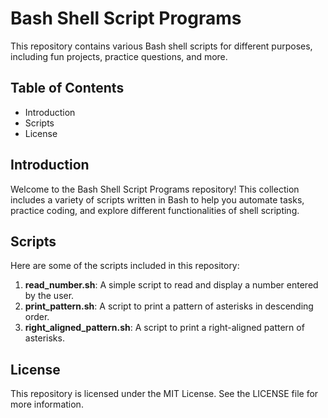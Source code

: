 # Bash Shell Script Programs

This repository contains various Bash shell scripts for different purposes, including fun projects, practice questions, and more.

## Table of Contents
- Introduction
- Scripts
- License

## Introduction
Welcome to the Bash Shell Script Programs repository! This collection includes a variety of scripts written in Bash to help you automate tasks, practice coding, and explore different functionalities of shell scripting.

## Scripts
Here are some of the scripts included in this repository:

1. **read_number.sh**: A simple script to read and display a number entered by the user.
2. **print_pattern.sh**: A script to print a pattern of asterisks in descending order.
3. **right_aligned_pattern.sh**: A script to print a right-aligned pattern of asterisks.

## License
This repository is licensed under the MIT License. See the LICENSE file for more information.
